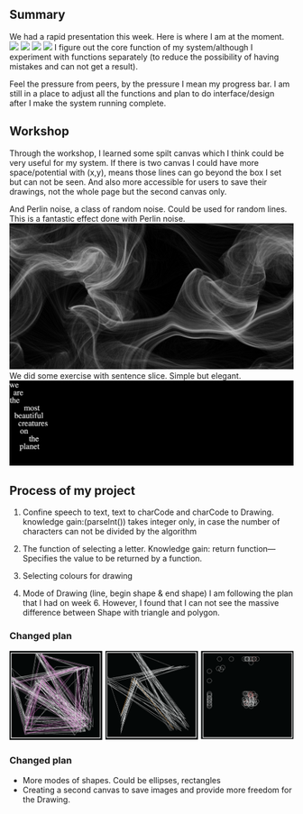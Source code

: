 ## Summary

We had a rapid presentation this week. Here is where I am at the moment. 
![](https://github.com/ShuchenWuu/Slave-to-algorithm/blob/master/week%209/Web%201920%20%E2%80%93%2023.png)
![](https://github.com/ShuchenWuu/Slave-to-algorithm/blob/master/week%209/Web%201920%20%E2%80%93%2016.png)
![](https://github.com/ShuchenWuu/Slave-to-algorithm/blob/master/week%209/Web%201920%20%E2%80%93%2022.png)
![](https://github.com/ShuchenWuu/Slave-to-algorithm/blob/master/week%209/Web%201920%20%E2%80%93%2024.png)
I figure out the core function of my system/although I experiment with functions separately (to reduce the possibility of having mistakes and can not get a result). 


Feel the pressure from peers, by the pressure I mean my progress bar. I am still in a place to adjust all the functions and plan to do interface/design after I make the system running complete.

## Workshop

Through the workshop, I learned some spilt canvas which I think could be very useful for my system. If there is two canvas I could have more space/potential with (x,y), means those lines can go beyond the box I set but can not be seen. And also more accessible for users to save their drawings, not the whole page but the second canvas only.

And Perlin noise, a class of random noise. Could be used for random lines. This is a fantastic effect done with Perlin noise. 
![](https://github.com/ShuchenWuu/Slave-to-algorithm/blob/master/week%209/perlin%20noise%20flowfield.png)
</br>
We did some exercise with sentence slice. Simple but elegant.
![](https://github.com/ShuchenWuu/Slave-to-algorithm/blob/master/week%209/Screen%20Shot%202020-10-04%20at%2015.15.28.png)
</br>

## Process of my project
1. Confine speech to text, text to charCode and charCode to Drawing. 
knowledge gain:(parselnt()) takes integer only, in case the number of characters can not be divided by the algorithm

2. The function of selecting a letter.
Knowledge gain: return function—Specifies the value to be returned by a function. 

3. Selecting colours for drawing

4. Mode of Drawing (line, begin shape & end shape)
I am following the plan that I had on week 6. However, I found that I can not see the massive difference between Shape with triangle and polygon.

### Changed plan
![](https://github.com/ShuchenWuu/Slave-to-algorithm/blob/master/week%209/week%209.png)

### Changed plan
- More modes of shapes. Could be ellipses, rectangles
- Creating a second canvas to save images and provide more freedom for the Drawing.
